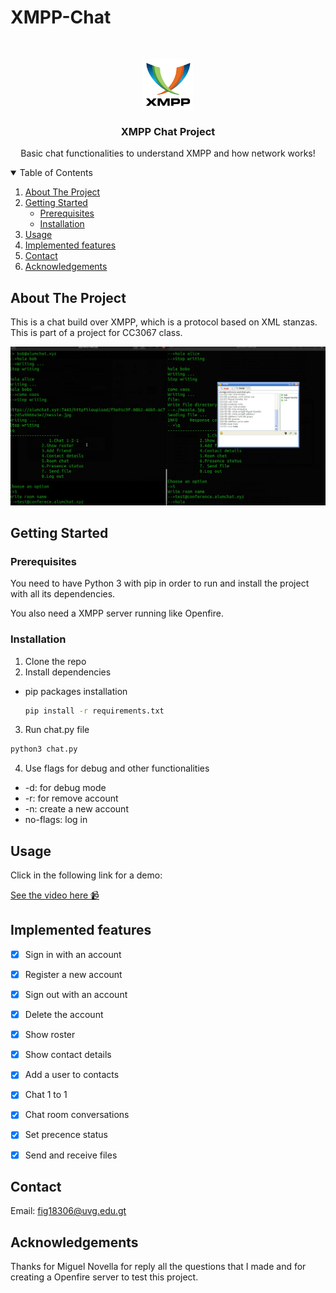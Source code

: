 # XMPP-Chat

<br />
<p align="center">
  <a href="https://github.com/RobertoFigueroa/XMPP-Chat#about-the-project">
    <img src="xmpp.png" alt="Logo" width="80" height="80">
  </a>

  <h3 align="center">XMPP Chat Project</h3>

  <p align="center">
    Basic chat functionalities to understand XMPP and how network works!
    <br />
    </p>
</p>

<!-- TABLE OF CONTENTS -->
<details open="open">
 <summary>Table of Contents</summary>
  <ol>
    <li>
      <a href="#about-the-project">About The Project</a>
    </li>
    <li>
      <a href="#getting-started">Getting Started</a>
      <ul>
        <li><a href="#prerequisites">Prerequisites</a></li>
        <li><a href="#installation">Installation</a></li>
      </ul>
    </li>
    <li><a href="#usage">Usage</a></li>
    <li><a href="#implemented-features">Implemented features</a></li>
    <li><a href="#contact">Contact</a></li>
    <li><a href="#acknowledgements">Acknowledgements</a></li>
  </ol>
</details>

## About The Project

This is a chat build over XMPP, which is a protocol based on XML stanzas. This is part of a project for CC3067 class.

![chat](https://github.com/RobertoFigueroa/XMPP-Chat/blob/main/project.png?raw=true)

## Getting Started

### Prerequisites

You need to have Python 3 with pip in order to run and install the project with all its dependencies.

You also need a XMPP server running like Openfire.

### Installation
1. Clone the repo
2. Install dependencies
* pip packages installation
  ```sh
  pip install -r requirements.txt
  ```
3. Run chat.py file
  ```sh
  python3 chat.py
  ```
4. Use flags for debug and other functionalities
* -d: for debug mode
* -r: for remove account
* -n: create a new account
* no-flags: log in

## Usage

Click in the following link for a demo:

[See the video here 📹](https://youtu.be/PPYTJ7g0ccQ)

## Implemented features

- [x] Sign in with an account

- [x] Register a new account 

- [x] Sign out with an account

- [x] Delete the account

- [x] Show roster

- [x] Show contact details

- [x] Add a user to contacts

- [x] Chat 1 to 1

- [x] Chat room conversations

- [x] Set precence status

- [x] Send and receive files

## Contact

Email: fig18306@uvg.edu.gt

## Acknowledgements

Thanks for Miguel Novella for reply all the questions that I made and for creating a Openfire server to test this project.


